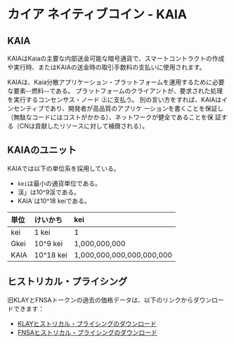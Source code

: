 # カイア ネイティブコイン - KAIA

## KAIA <a id="klay"></a>

KAIAはKaiaの主要な内部送金可能な暗号通貨で、スマートコントラクトの作成や実行時、またはKAIAの送金時の取引手数料の支払いに使用されます。

KAIAは、Kaia分散アプリケーション・プラットフォームを運用するために必要な要素--燃料--である。 プラットフォームのクライアントが、要求された処理を実行するコンセンサス・ノード ㊤に支払う。 別の言い方をすれば、KAIAはインセンティブであり、開発者が高品質のアプリケ ーションを書くことを保証し（無駄なコードにはコストがかかる）、ネットワークが健全であることを保 証する（CNは貢献したリソースに対して補償される）。

## KAIAのユニット<a id="units-of-klay"></a>

KAIAでは以下の単位系を採用している。

- `kei`は最小の通貨単位である。
- 渓」は10^9渓である。
- KAIA\`は10^18 keiである。

| 単位   | けいかち      | kei                       |
| :--- | :-------- | :------------------------ |
| kei  | 1 kei     | 1                         |
| Gkei | 10^9 kei  | 1,000,000,000             |
| KAIA | 10^18 kei | 1,000,000,000,000,000,000 |

## ヒストリカル・プライシング<a id="historical-pricing"></a>

旧KLAYとFNSAトークンの過去の価格データは、以下のリンクからダウンロードできます：

- [KLAYヒストリカル・プライシングのダウンロード](pathname:///files/Klaytn_historical_data_coinmarketcap.csv)
- [FNSAヒストリカル・プライシングのダウンロード](pathname:///files/Finschia_historical_data_coinmarketcap.csv)
